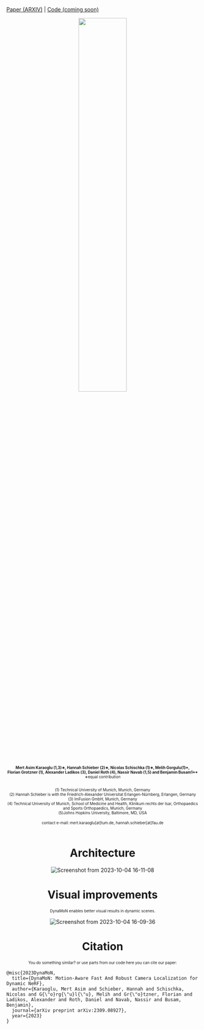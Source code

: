 
[Paper (ARXIV)](https://arxiv.org/pdf/2309.08927.pdf) | [Code (coming soon)](https://github.com/HannahHaensen/DynaMoN/tree/main)

<center>
<img src="https://github-production-user-asset-6210df.s3.amazonaws.com/22636930/272610460-e1e407ef-4249-4e5e-bc38-486e08204548.png" width="50%" height="50%"/> 

<br>
<font size="1"> 
<b>Mert Asim Karaoglu (1,3)∗, Hannah Schieber (2)∗, Nicolas Schischka (1)∗, Melih Gorgulu(1)*,<br> Florian Grotzner (1), Alexander Ladikos (3), Daniel Roth (4), Nassir Navab (1,5) and Benjamin Busam1**</b>

<br>
∗equal contribution
<br>

<br>(1) Technical University of Munich, Munich, Germany
<br>(2) Hannah Schieber is with the Friedrich-Alexander Universitat Erlangen-Nürnberg, Erlangen, Germany
<br>(3) ImFusion GmbH, Munich, Germany
<br>(4) Technical University of Munich, School of Medicine and Health, Klinikum rechts der Isar, Orthopaedics and Sports Orthopaedics, Munich, Germany
<br>(5)Johns Hopkins University, Baltimore, MD, USA
<br>

contact e-mail: mert.karaoglu[at]tum.de, hannah.schieber[at]fau.de
</font> 
<br>
<br>



# Architecture

![Screenshot from 2023-10-04 16-11-08](https://github.com/HannahHaensen/DynaMoN/assets/22636930/320af141-1639-4e43-8571-e37416cc392e)

# Visual improvements

<font size="1"> DynaMoN enables better visual results in dynamic scenes.</font> 

![Screenshot from 2023-10-04 16-09-36](https://github.com/HannahHaensen/DynaMoN/assets/22636930/31ebebd1-4c01-4645-85f7-0f7aecb37ff9)

# Citation

<font size="1"> 
You do something similar? or use parts from our code here you can cite our paper:
</font> 

</center>

```
@misc{2023DynaMoN,
  title={DynaMoN: Motion-Aware Fast And Robust Camera Localization for Dynamic NeRF},
  author={Karaoglu, Mert Asim and Schieber, Hannah and Schischka, Nicolas and G{\"o}rg{\"u}l{\"u}, Melih and Gr{\"o}tzner, Florian and Ladikos, Alexander and Roth, Daniel and Navab, Nassir and Busam, Benjamin},
  journal={arXiv preprint arXiv:2309.08927},
  year={2023}
}
```
